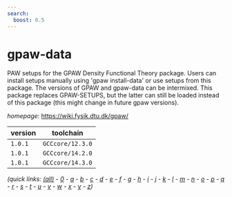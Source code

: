 ```yaml
---
search:
  boost: 0.5
---
```

# gpaw-data

PAW setups for the GPAW Density Functional Theory package. Users can install setups manually using 'gpaw install-data' or use setups from this package. The versions of GPAW and gpaw-data can be intermixed.  This package replaces GPAW-SETUPS, but the latter can still be loaded instead of this package (this might change in future gpaw versions).

*homepage*: <https://wiki.fysik.dtu.dk/gpaw/>

version | toolchain
--------|----------
``1.0.1`` | ``GCCcore/12.3.0``
``1.0.1`` | ``GCCcore/14.2.0``
``1.0.1`` | ``GCCcore/14.3.0``


*(quick links: [(all)](../index.md) - [0](../0/index.md) - [a](../a/index.md) - [b](../b/index.md) - [c](../c/index.md) - [d](../d/index.md) - [e](../e/index.md) - [f](../f/index.md) - [g](../g/index.md) - [h](../h/index.md) - [i](../i/index.md) - [j](../j/index.md) - [k](../k/index.md) - [l](../l/index.md) - [m](../m/index.md) - [n](../n/index.md) - [o](../o/index.md) - [p](../p/index.md) - [q](../q/index.md) - [r](../r/index.md) - [s](../s/index.md) - [t](../t/index.md) - [u](../u/index.md) - [v](../v/index.md) - [w](../w/index.md) - [x](../x/index.md) - [y](../y/index.md) - [z](../z/index.md))*

